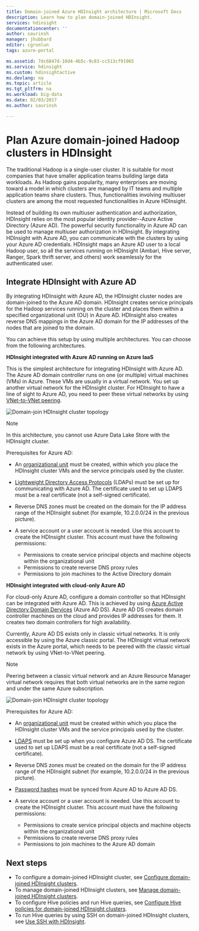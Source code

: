 ```yaml
---
title: Domain-joined Azure HDInsight architecture | Microsoft Docs
description: Learn how to plan domain-joined HDInsight.
services: hdinsight
documentationcenter: ''
author: saurinsh
manager: jhubbard
editor: cgronlun
tags: azure-portal

ms.assetid: 7dc6847d-10d4-4b5c-9c83-cc513cf91965
ms.service: hdinsight
ms.custom: hdinsightactive
ms.devlang: na
ms.topic: article
ms.tgt_pltfrm: na
ms.workload: big-data
ms.date: 02/03/2017
ms.author: saurinsh

---
```

# Plan Azure domain-joined Hadoop clusters in HDInsight

The traditional Hadoop is a single-user cluster. It is suitable for most companies that have smaller application teams building large data workloads. As Hadoop gains popularity, many enterprises are moving toward a model in which clusters are managed by IT teams and multiple application teams share clusters. Thus, functionalities involving multiuser clusters are among the most requested functionalities in Azure HDInsight.

Instead of building its own multiuser authentication and authorization, HDInsight relies on the most popular identity provider--Azure Active Directory (Azure AD). The powerful security functionality in Azure AD can be used to manage multiuser authorization in HDInsight. By integrating HDInsight with Azure AD, you can communicate with the clusters by using your Azure AD credentials. HDInsight maps an Azure AD user to a local Hadoop user, so all the services running on HDInsight (Ambari, Hive server, Ranger, Spark thrift server, and others) work seamlessly for the authenticated user.

## Integrate HDInsight with Azure AD

By integrating HDInsight with Azure AD, the HDInsight cluster nodes are domain-joined to the Azure AD domain. HDInsight creates service principals for the Hadoop services running on the cluster and places them within a specified organizational unit (OU) in Azure AD. HDInsight also creates reverse DNS mappings in the Azure AD domain for the IP addresses of the nodes that are joined to the domain.

You can achieve this setup by using multiple architectures. You can choose from the following architectures.

**HDInsight integrated with Azure AD running on Azure IaaS**

This is the simplest architecture for integrating HDInsight with Azure AD. The Azure AD domain controller runs on one (or multiple) virtual machines (VMs) in Azure. These VMs are usually in a virtual network. You set up another virtual network for the HDInsight cluster. For HDInsight to have a line of sight to Azure AD, you need to peer these virtual networks by using [VNet-to-VNet peering](../virtual-network/virtual-network-create-peering.md).

![Domain-join HDInsight cluster topology](./media/hdinsight-domain-joined-architecture/hdinsight-domain-joined-architecture_1.png)

> [!NOTE]
> In this architecture, you cannot use Azure Data Lake Store with the HDInsight cluster.


Prerequisites for Azure AD:

* An [organizational unit](../active-directory-domain-services/active-directory-ds-admin-guide-create-ou.md) must be created, within which you place the HDInsight cluster VMs and the service principals used by the cluster.
* [Lightweight Directory Access Protocols](../active-directory-domain-services/active-directory-ds-admin-guide-configure-secure-ldap.md) (LDAPs) must be set up for communicating with Azure AD. The certificate used to set up LDAPS must be a real certificate (not a self-signed certificate).
* Reverse DNS zones must be created on the domain for the IP address range of the HDInsight subnet (for example, 10.2.0.0/24 in the previous picture).
* A service account or a user account is needed. Use this account to create the HDInsight cluster. This account must have the following permissions:

    - Permissions to create service principal objects and machine objects within the organizational unit
    - Permissions to create reverse DNS proxy rules
    - Permissions to join machines to the Active Directory domain

**HDInsight integrated with cloud-only Azure AD**

For cloud-only Azure AD, configure a domain controller so that HDInsight can be integrated with Azure AD. This is achieved by using [Azure Active Directory Domain Dervices](../active-directory-domain-services/active-directory-ds-overview.md) (Azure AD DS). Azure AD DS creates domain controller machines on the cloud and provides IP addresses for them. It creates two domain controllers for high availability.

Currently, Azure AD DS exists only in classic virtual networks. It is only accessible by using the Azure classic portal. The HDInsight virtual network exists in the Azure portal, which needs to be peered with the classic virtual network by using VNet-to-VNet peering.

> [!NOTE]
> Peering between a classic virtual network and an Azure Resource Manager virtual network requires that both virtual networks are in the same region and under the same Azure subscription.

![Domain-join HDInsight cluster topology](./media/hdinsight-domain-joined-architecture/hdinsight-domain-joined-architecture_2.png)

Prerequisites for Azure AD:

* An [organizational unit](../active-directory-domain-services/active-directory-ds-admin-guide-create-ou.md) must be created within which you place the HDInsight cluster VMs and the service principals used by the cluster.
* [LDAPS](../active-directory-domain-services/active-directory-ds-admin-guide-configure-secure-ldap.md) must be set up when you configure Azure AD DS. The certificate used to set up LDAPS must be a real certificate (not a self-signed certificate).
* Reverse DNS zones must be created on the domain for the IP address range of the HDInsight subnet (for example, 10.2.0.0/24 in the previous picture).
* [Password hashes](../active-directory-domain-services/active-directory-ds-getting-started-password-sync.md) must be synced from Azure AD to Azure AD DS.
* A service account or a user account is needed. Use this account to create the HDInsight cluster. This account must have the following permissions:

    - Permissions to create service principal objects and machine objects within the organizational unit
    - Permissions to create reverse DNS proxy rules
    - Permissions to join machines to the Azure AD domain

## Next steps
* To configure a domain-joined HDInsight cluster, see [Configure domain-joined HDInsight clusters](hdinsight-domain-joined-configure.md).
* To manage domain-joined HDInsight clusters, see [Manage domain-joined HDInsight clusters](hdinsight-domain-joined-manage.md).
* To configure Hive policies and run Hive queries, see [Configure Hive policies for domain-joined HDInsight clusters](hdinsight-domain-joined-run-hive.md).
* To run Hive queries by using SSH on domain-joined HDInsight clusters, see [Use SSH with HDInsight](hdinsight-hadoop-linux-use-ssh-unix.md).
